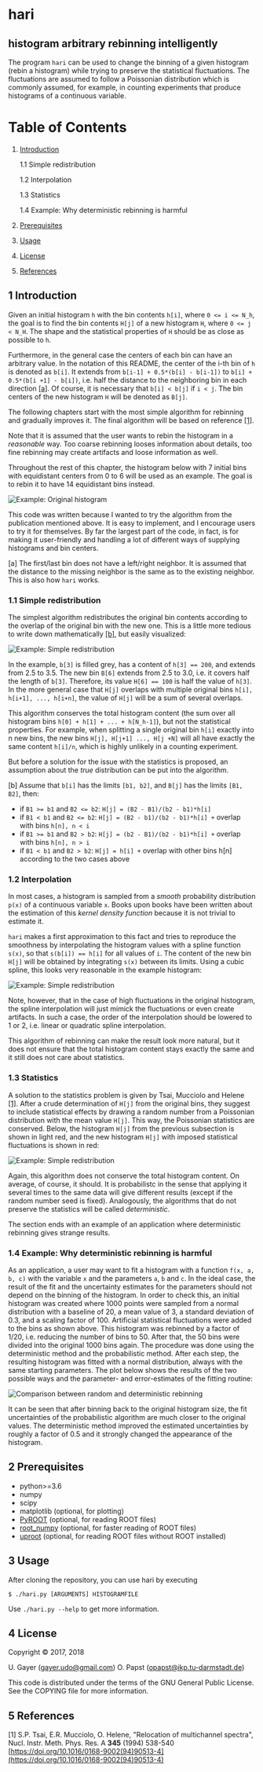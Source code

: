 # hari
## histogram arbitrary rebinning intelligently

The program `hari` can be used to change the binning of a given histogram (rebin a histogram) while trying to preserve the statistical fluctuations. The fluctuations are assumed to follow a Poissonian distribution which is commonly assumed, for example, in counting experiments that produce histograms of a continuous variable.

# Table of Contents

 1. [Introduction](#introduction)

    1.1 Simple redistribution
    
    1.2 Interpolation
    
    1.3 Statistics
    
    1.4 Example: Why deterministic rebinning is harmful

 2. [Prerequisites](#prerequisites)
 3. [Usage](#usage)
 4. [License](#license)
 5. [References](#references)

## 1 Introduction <a name="introduction"></a>

Given an initial histogram `h` with the bin contents `h[i]`, where `0 <= i <= N_h`, the goal is to find the bin contents `H[j]` of a new histogram `H`, where `0 <= j < N_H`. The shape and the statistical properties of `H` should be as close as possible to `h`.

Furthermore, in the general case the centers of each bin can have an arbitrary value. In the notation of this README, the center of the i-th bin of `h` is denoted as `b[i]`. It extends from `b[i-1] + 0.5*(b[i] - b[i-1])` to `b[i] + 0.5*(b[i +1] - b[i])`, i.e. half the distance to the neighboring bin in each direction [[a]](#footnote_a). Of course, it is necessary that `b[i] < b[j]` if `i < j`. The bin centers of the new histogram `H` will be denoted as `B[j]`.

The following chapters start with the most simple algorithm for rebinning and gradually improves it. The final algorithm will be based on reference [[1]](#Tsai94).

Note that it is assumed that the user wants to rebin the histogram in a *reasonable* way. Too coarse rebinning looses information about details, too fine rebinning may create artifacts and loose information as well.

Throughout the rest of this chapter, the histogram below with 7 initial bins with equidistant centers from 0 to 6 will be used as an example. The goal is to rebin it to have 14 equidistant bins instead.

![Example: Original histogram](.media/example_original.png)

This code was written because I wanted to try the algorithm from the publication mentioned above. It is easy to implement, and I encourage users to try it for themselves. By far the largest part of the code, in fact, is for making it user-friendly and handling a lot of different ways of supplying histograms and bin centers.

<a name="footnote_a">[a]</a> The first/last bin does not have a left/right neighbor. It is assumed that the distance to the missing neighbor is the same as to the existing neighbor. This is also how `hari` works.

### 1.1 Simple redistribution

The simplest algorithm redistributes the original bin contents according to the overlap of the original bin with the new one. This is a little more tedious to write down mathematically [[b]](#footnote_b), but easily visualized:

![Example: Simple redistribution](.media/example_simple.png)

In the example, `b[3]` is filled grey, has a content of `h[3] == 200`, and extends from 2.5 to 3.5. The new bin `B[6]` extends from 2.5 to 3.0, i.e. it covers half the length of `b[3]`. Therefore, its value `H[6] == 100` is half the value of `h[3]`. In the more general case that `H[j]` overlaps with multiple original bins `h[i], h[i+1], ..., h[i+n]`, the value of `H[j]` will be a sum of several overlaps.

This algorithm conserves the total histogram content (the sum over all histogram bins `h[0] + h[1] + ... + h[N_h-1]`), but not the statistical properties. For example, when splitting a single original bin `h[i]` exactly into n new bins, the new bins `H[j], H[j+1] ..., H[j +N]` will all have exactly the same content `h[i]/n`, which is highly unlikely in a counting experiment.

But before a solution for the issue with the statistics is proposed, an assumption about the *true* distribution can be put into the algorithm.

<a name="footnote_b">[b]</a> Assume that `b[i]` has the limits `[b1, b2]`, and `B[j]` has the limits `[B1, B2]`, then:

 * if `B1 >= b1` and `B2 <= b2`: `H[j] = (B2 - B1)/(b2 - b1)*h[i]`
 * if `B1 < b1` and `B2 <= b2`: `H[j] = (B2 - b1)/(b2 - b1)*h[i] +` overlap with bins `h[n], n < i`
 * if `B1 >= b1` and `B2 > b2`: `H[j] = (b2 - B1)/(b2 - b1)*h[i] +` overlap with bins `h[n], n > i`
 * if `B1 < b1` and `B2 > b2`: `H[j] = h[i] +` overlap with other bins h[n] according to the two cases above

### 1.2 Interpolation

In most cases, a histogram is sampled from a *smooth* probability distribution `p(x)` of a continuous variable `x`. Books upon books have been written about the estimation of this *kernel density function* because it is not trivial to estimate it.

`hari` makes a first approximation to this fact and tries to reproduce the smoothness by interpolating the histogram values with a spline function `s(x)`, so that `s(b[i]) == h[i]` for all values of `i`. The content of the new bin `H[j]` will be obtained by integrating `s(x)` between its limits. Using a cubic spline, this looks very reasonable in the example histogram: 

![Example: Simple redistribution](.media/example_interpolate.png)

Note, however, that in the case of high fluctuations in the original histogram, the spline interpolation will just mimick the fluctuations or even create artifacts. In such a case, the order of the interpolation should be lowered to 1 or 2, i.e. linear or quadratic spline interpolation.

This algorithm of rebinning can make the result look more natural, but it does not ensure that the total histogram content stays exactly the same and it still does not care about statistics.

### 1.3 Statistics

A solution to the statistics problem is given by Tsai, Mucciolo and Helene [[1]](#Tsai94). After a crude determination of `H[j]` from the original bins, they suggest to include statistical effects by drawing a random number from a Poissonian distribution with the mean value `H[j]`. This way, the Poissonian statistics are conserved. Below, the histogram `H[j]` from the previous subsection is shown in light red, and the new histogram `H[j]` with imposed statistical fluctuations is shown in red:

![Example: Simple redistribution](.media/example_fluctuations.png)

Again, this algorithm does not conserve the total histogram content. On average, of course, it should. It is probabilistc in the sense that applying it several times to the same data will give different results (except if the random number seed is fixed). Analogously, the algorithms that do not preserve the statistics will be called *deterministic*.

The section ends with an example of an application where deterministic rebinning gives strange results.

### 1.4 Example: Why deterministic rebinning is harmful

As an application, a user may want to fit a histogram with a function `f(x, a, b, c)` with the variable `x` and the parameters `a`, `b` and `c`. In the ideal case, the result of the fit and the uncertainty estimates for the parameters should not depend on the binning of the histogram. In order to check this, an initial histogram was created where 1000 points were sampled from a normal distribution with a baseline of 20, a mean value of 3, a standard deviation of 0.3, and a scaling factor of 100. Artificial statistical fluctuations were added to the bins as shown above. This histogram was rebinned by a factor of 1/20, i.e. reducing the number of bins to 50. After that, the 50 bins were divided into the original 1000 bins again. The procedure was done using the deterministic method and the probabilistic method. After each step, the resulting histogram was fitted with a normal distribution, always with the same starting parameters. The plot below shows the results of the two possible ways and the parameter- and error-estimates of the fitting routine:

![Comparison between random and deterministic rebinning](.media/Compare_random_deterministic.png)

It can be seen that after binning back to the original histogram size, the fit uncertainties of the probabilistic algorithm are much closer to the original values. The deterministic method improved the estimated uncertainties by roughly a factor of 0.5 and it strongly changed the appearance of the histogram.

## 2 Prerequisites <a name="prerequisites"></a>
* python>=3.6
* numpy
* scipy
* matplotlib (optional, for plotting)
* [PyROOT](https://root.cern) (optional, for reading ROOT files)
* [root_numpy](https://github.com/scikit-hep/root_numpy) (optional, for faster reading of ROOT files)
* [uproot](https://github.com/scikit-hep/uproot) (optional, for reading ROOT files without ROOT installed)

## 3 Usage <a name="usage"></a>

After cloning the repository, you can use hari by executing

```
$ ./hari.py [ARGUMENTS] HISTOGRAMFILE
```

Use `./hari.py --help` to get more information.


## 4 License <a name="license"></a>
Copyright © 2017, 2018

U. Gayer (gayer.udo@gmail.com)
O. Papst (opapst@ikp.tu-darmstadt.de)

This code is distributed under the terms of the GNU General Public License. See the COPYING file for more information.

## 5 References <a name="references"></a>
<a name="Tsai94">[1]</a> S.P. Tsai, E.R. Mucciolo, O. Helene, "Relocation of multichannel spectra", Nucl. Instr. Meth. Phys. Res. A **345** (1994) 538-540 [https://doi.org/10.1016/0168-9002(94)90513-4](https://doi.org/10.1016/0168-9002(94)90513-4)
